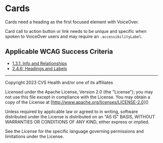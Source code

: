 # Cards

Cards need a heading as the first focused element with VoiceOver. 

Card call to action button or link needs to be unique and specific when spoken to VoiceOver users and may require an `.accessibilityLabel`.

## Applicable WCAG Success Criteria
- [1.3.1: Info and Relationships](https://www.w3.org/WAI/WCAG22/Understanding/info-and-relationships.html)
- [2.4.6: Headings and Labels](https://www.w3.org/WAI/WCAG22/Understanding/headings-and-labels)

----

Copyright 2023 CVS Health and/or one of its affiliates

Licensed under the Apache License, Version 2.0 (the "License");
you may not use this file except in compliance with the License.
You may obtain a copy of the License at
[http://www.apache.org/licenses/LICENSE-2.0]()

Unless required by applicable law or agreed to in writing, software
distributed under the License is distributed on an "AS IS" BASIS,
WITHOUT WARRANTIES OR CONDITIONS OF ANY KIND, either express or implied.

See the License for the specific language governing permissions and
limitations under the License.
